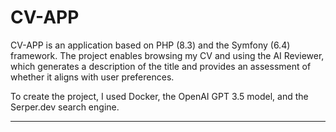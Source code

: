# CV-APP

CV-APP is an application based on PHP (8.3) and the Symfony (6.4) framework. The project enables browsing my CV and using the AI Reviewer, which generates a description of the title and provides an assessment of whether it aligns with user preferences.

To create the project, I used Docker, the OpenAI GPT 3.5 model, and the Serper.dev search engine.

---
